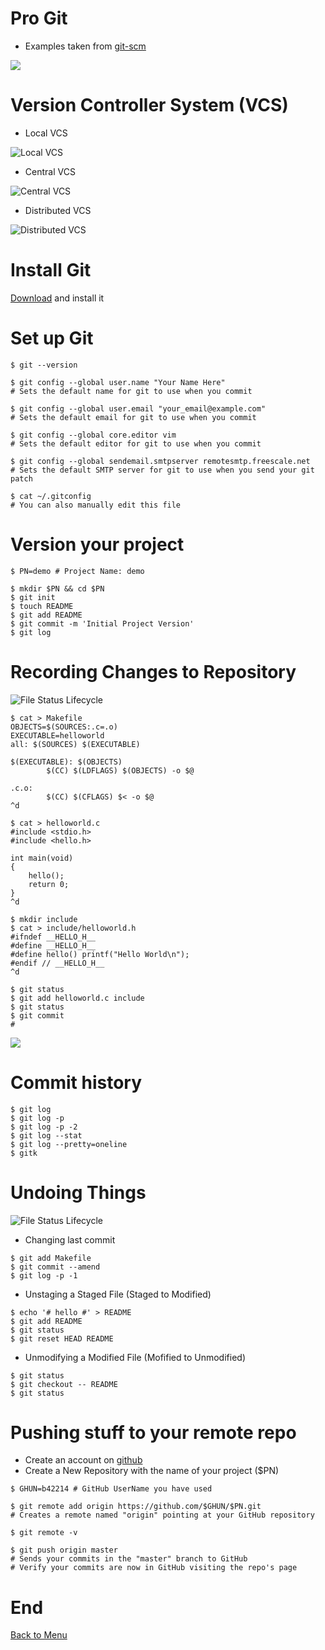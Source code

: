 # Pro Git

* Examples taken from [git-scm](http://git-scm.com/book)

![](http://git-scm.com/images/books/pro-git@2x.jpg)


# Version Controller System (VCS)

* Local VCS

![](http://git-scm.com/figures/18333fig0101-tn.png "Local VCS")

* Central VCS

![](http://git-scm.com/figures/18333fig0102-tn.png "Central VCS")

* Distributed VCS

![](http://git-scm.com/figures/18333fig0103-tn.png "Distributed VCS")

# Install Git

[Download](http://git-scm.com/) and install it

# Set up Git

~~~~ {.bash}
$ git --version
~~~~

~~~~ {.bash}
$ git config --global user.name "Your Name Here"
# Sets the default name for git to use when you commit
~~~~

~~~~ {.bash}
$ git config --global user.email "your_email@example.com"
# Sets the default email for git to use when you commit
~~~~

~~~~ {.bash}
$ git config --global core.editor vim
# Sets the default editor for git to use when you commit
~~~~

~~~~ {.bash}
$ git config --global sendemail.smtpserver remotesmtp.freescale.net
# Sets the default SMTP server for git to use when you send your git patch
~~~~

~~~~ {.bash}
$ cat ~/.gitconfig
# You can also manually edit this file
~~~~


# Version your project

~~~~ {.bash}
$ PN=demo # Project Name: demo
~~~~ 

~~~~ {.bash}
$ mkdir $PN && cd $PN
$ git init
$ touch README
$ git add README
$ git commit -m 'Initial Project Version'
$ git log
~~~~


# Recording Changes to Repository

![](http://git-scm.com/figures/18333fig0201-tn.png "File Status Lifecycle")

~~~~ {.bash}
$ cat > Makefile
OBJECTS=$(SOURCES:.c=.o)
EXECUTABLE=helloworld
all: $(SOURCES) $(EXECUTABLE)

$(EXECUTABLE): $(OBJECTS) 
        $(CC) $(LDFLAGS) $(OBJECTS) -o $@

.c.o:
        $(CC) $(CFLAGS) $< -o $@
^d

$ cat > helloworld.c
#include <stdio.h>
#include <hello.h>

int main(void)
{
    hello();
    return 0;
}
^d

$ mkdir include
$ cat > include/helloworld.h
#ifndef __HELLO_H__
#define __HELLO_H__
#define hello() printf("Hello World\n");
#endif // __HELLO_H__
^d

$ git status
$ git add helloworld.c include
$ git status
$ git commit 
# 
~~~~

![](http://wiki.openstack.org/wiki/GitCommitMessages)


# Commit history

~~~~ {.bash}
$ git log
$ git log -p
$ git log -p -2
$ git log --stat
$ git log --pretty=oneline
$ gitk
~~~~

# Undoing Things

![](http://git-scm.com/figures/18333fig0201-tn.png "File Status Lifecycle")

* Changing last commit

~~~~ {.bash}
$ git add Makefile
$ git commit --amend
$ git log -p -1
~~~~

* Unstaging a Staged File (Staged to Modified)

~~~~ {.bash}
$ echo '# hello #' > README
$ git add README
$ git status
$ git reset HEAD README
~~~~

* Unmodifying a Modified File (Mofified to Unmodified)

~~~~ {.bash}
$ git status
$ git checkout -- README
$ git status
~~~~

# Pushing stuff to your remote repo


* Create an account on [github](https://github.com/)
* Create a New Repository with the name of your project ($PN)

~~~~ {.bash}
$ GHUN=b42214 # GitHub UserName you have used
~~~~


~~~~ {.bash}
$ git remote add origin https://github.com/$GHUN/$PN.git
# Creates a remote named "origin" pointing at your GitHub repository

$ git remote -v

$ git push origin master
# Sends your commits in the "master" branch to GitHub
# Verify your commits are now in GitHub visiting the repo's page
~~~~


# End

[Back to Menu](./menu.html#(2))






